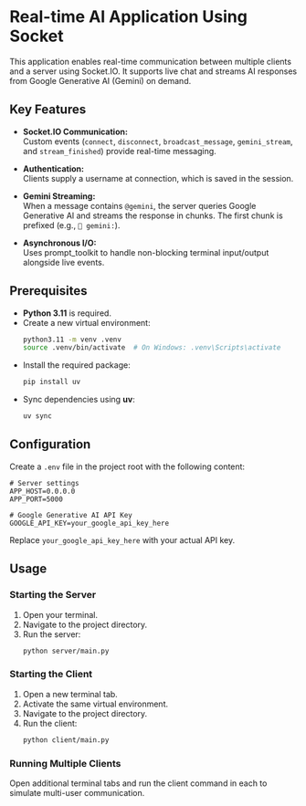 # Real-time AI Application Using Socket

This application enables real-time communication between multiple clients and a server using Socket.IO. It supports live chat and streams AI responses from Google Generative AI (Gemini) on demand.

## Key Features

- **Socket.IO Communication:**  
  Custom events (`connect`, `disconnect`, `broadcast_message`, `gemini_stream`, and `stream_finished`) provide real-time messaging.

- **Authentication:**  
  Clients supply a username at connection, which is saved in the session.

- **Gemini Streaming:**  
  When a message contains `@gemini`, the server queries Google Generative AI and streams the response in chunks. The first chunk is prefixed (e.g., `🤖 gemini:`).

- **Asynchronous I/O:**  
  Uses prompt_toolkit to handle non-blocking terminal input/output alongside live events.

## Prerequisites

- **Python 3.11** is required.
- Create a new virtual environment:
  ```bash
  python3.11 -m venv .venv
  source .venv/bin/activate  # On Windows: .venv\Scripts\activate
  ```
- Install the required package:
  ```bash
  pip install uv
  ```
- Sync dependencies using **uv**:
  ```bash
  uv sync
  ```

## Configuration

Create a `.env` file in the project root with the following content:

```env
# Server settings
APP_HOST=0.0.0.0
APP_PORT=5000

# Google Generative AI API Key
GOOGLE_API_KEY=your_google_api_key_here
```

Replace `your_google_api_key_here` with your actual API key.

## Usage

### Starting the Server

1. Open your terminal.
2. Navigate to the project directory.
3. Run the server:
   ```bash
   python server/main.py
   ```

### Starting the Client

1. Open a new terminal tab.
2. Activate the same virtual environment.
3. Navigate to the project directory.
4. Run the client:
   ```bash
   python client/main.py
   ```

### Running Multiple Clients

Open additional terminal tabs and run the client command in each to simulate multi-user communication.